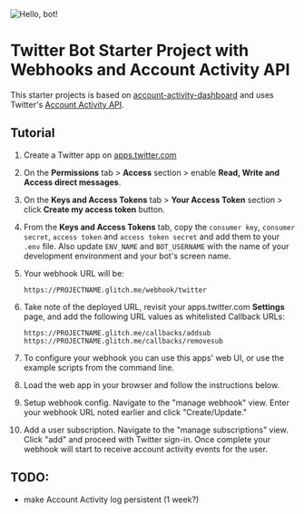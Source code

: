 ![Hello, bot!](https://cdn.glitch.com/83eb7282-8b27-4a01-9b8c-1c12487c6c08%2Fhello-bot.png?1526659763652)

# Twitter Bot Starter Project with Webhooks and Account Activity API

This starter projects is based on [account-activity-dashboard](https://github.com/twitterdev/account-activity-dashboard) and uses Twitter's [Account Activity API](https://developer.twitter.com/en/docs/accounts-and-users/subscribe-account-activity/overview).


## Tutorial

1. Create a Twitter app on [apps.twitter.com](https://apps.twitter.com/)

2. On the **Permissions** tab > **Access** section > enable **Read, Write and Access direct messages**.

3. On the **Keys and Access Tokens** tab > **Your Access Token** section > click **Create my access token** button.

4. From the **Keys and Access Tokens** tab, copy the `consumer key`, `consumer secret`, `access token` and `access token secret` and add them to your `.env` file. Also update `ENV_NAME` and
`BOT_USERNAME` with the name of your development environment and your bot's screen name.

5. Your webhook URL will be:

    ```text
    https://PROJECTNAME.glitch.me/webhook/twitter
    ```

6. Take note of the deployed URL, revisit your apps.twitter.com **Settings** page, and add the following URL values as whitelisted Callback URLs:

    ```text
    https://PROJECTNAME.glitch.me/callbacks/addsub
    https://PROJECTNAME.glitch.me/callbacks/removesub
    ```

7. To configure your webhook you can use this apps' web UI, or use the example scripts from the command line.


8. Load the web app in your browser and follow the instructions below.

  1. Setup webhook config. Navigate to the "manage webhook" view. Enter your webhook URL noted earlier and click "Create/Update."

  2. Add a user subscription. Navigate to the "manage subscriptions" view. Click "add" and proceed with Twitter sign-in. Once complete your webhook will start to receive account activity events for the user.

## TODO:

- make Account Activity log persistent (1 week?)